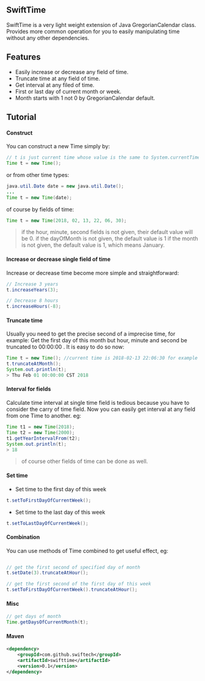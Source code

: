 ## SwiftTime 

SwiftTime is a very light weight extension of Java GregorianCalendar class. 
Provides more common operation for you to easily manipulating time without any other dependencies.


## Features
* Easily increase or decrease any field of time.
* Truncate time at any field of time.
* Get interval at any filed of time.
* First or last day of current month or week.
* Month starts with 1 not 0 by GregorianCalendar default.


## Tutorial

#### Construct
You can construct a new Time simply by:
```java
// t is just current time whose value is the same to System.currentTimeMillis().
Time t = new Time();
```

or from other time types:
```java
java.util.Date date = new java.util.Date();
...
Time t = new Time(date);
```

of course by fields of time:
```java
Time t = new Time(2018, 02, 13, 22, 06, 30);
```
> if the hour, minute, second fields is not given, their default value will be 0.
> if the dayOfMonth is not given, the default value is 1
> if the month is not given, the default value is 1, which means January.

#### Increase or decrease single field of time
Increase or decrease time become more simple and straightforward:
```java
// Increase 3 years
t.increaseYears(3);

// Decrease 8 hours
t.increaseHours(-8);
```


#### Truncate time
Usually you need to get the precise second of a imprecise time, for example:
Get the first day of this month but hour, minute and second be truncated to 00:00:00 .
It is easy to do so now:
```java
Time t = new Time(); //current time is 2018-02-13 22:06:30 for example
t.truncateAtMonth();
System.out.println(t);
> Thu Feb 01 00:00:00 CST 2018

```

#### Interval for fields
Calculate time interval at single time field is tedious because you have to consider the carry of time field.
Now you can easily get interval at any field from one Time to another. eg:
```java
Time t1 = new Time(2018);
Time t2 = new Time(2000);
t1.getYearIntervalFrom(t2);
System.out.println(t);
> 18
```
> of course other fields of time can be done as well.


#### Set time
* Set time to the first day of this week
```java
t.setToFirstDayOfCurrentWeek();
```

* Set time to the last day of this week
```java
t.setToLastDayOfCurrentWeek();
```


#### Combination
You can use methods of Time combined to get useful effect, eg:

```java

// get the first second of specified day of month
t.setDate(3).truncateAtHour();

// get the first second of the first day of this week
t.setToFirstDayOfCurrentWeek().truncateAtHour();
```


#### Misc
```java
// get days of month
Time.getDaysOfCurrentMonth(t);


```


#### Maven
```xml
<dependency>
	<groupId>com.github.swiftech</groupId>
	<artifactId>swifttime</artifactId>
	<version>0.1</version>
</dependency>
```
